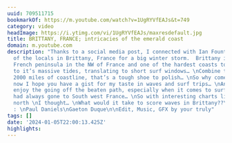 ```yaml
---
uuid: 709511715
bookmarkOf: https://m.youtube.com/watch?v=1UgRYVfEAJs&t=749
category: video
headImage: https://i.ytimg.com/vi/1UgRYVfEAJs/maxresdefault.jpg
title: BRITTANY, FRANCE; intricacies of the emerald coast
domain: m.youtube.com
description: "Thanks to a social media post, I connected with Ian Fountain and some
  of the locals in Brittany, France for a big winter storm.  Brittany is the largest
  French peninsula in the NW of France and one of the hardest coasts to score, due
  to it’s massive tides, translating to short surf windows… \nCombine that with nearly
  2000 miles of coastline, that’s a tough shoe to polish… \nSo why come here? \nBy
  now I hope you have a gist for my taste in waves and surf trips… \nAnd I definitely
  enjoy the going off the beaten path, especially when it comes to surf trips. \nI
  had always gone to South west France… \nSo with interesting charts lighting up the
  north \nI thought… \nWhat would it take to score waves in Brittany??\n\nFilmed by
  : \nPaul Daniels\nGaeton Duque\n\nEdit, Music, GFX by your truly"
tags: []
date: '2024-01-05T22:00:13.425Z'
highlights: 
---
```




